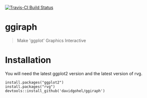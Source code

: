 [![Travis-CI Build Status](https://travis-ci.org/davidgohel/ggiraph.svg?branch=master)](https://travis-ci.org/davidgohel/ggiraph)


# ggiraph

> Make 'ggplot' Graphics Interactive
    
# Installation 

You will need the latest ggplot2 version and the latest version of 
rvg.


    install.packages("ggplot2")
    install.packages("rvg")
    devtools::install_github('davidgohel/ggiraph')



